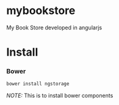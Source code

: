 # mybookstore
My Book Store developed in angularjs 

Install
=======
### Bower

```bash
bower install ngstorage
```
*NOTE:* This is to install bower components
